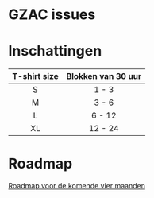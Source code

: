 # GZAC issues

# Inschattingen
| T-shirt size | Blokken van 30 uur |
| :---: | :---: |
| S | 1 - 3 |
| M | 3 - 6 |
| L | 6 - 12 |
| XL | 12 - 24 |

# Roadmap 

[Roadmap voor de komende vier maanden](https://ritense.airfocus.com/share/7e310d940ab2cea996c52ba1d22da03b)
